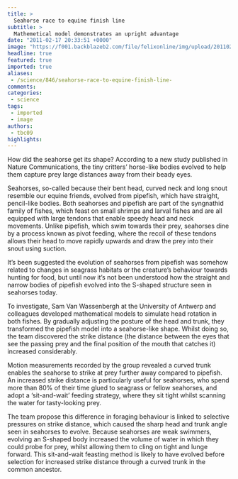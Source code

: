 ```yaml
---
title: >
  Seahorse race to equine finish line
subtitle: >
  Mathemetical model demonstrates an upright advantage
date: "2011-02-17 20:33:51 +0000"
image: "https://f001.backblazeb2.com/file/felixonline/img/upload/201102172031-dr910-seahorse.jpg"
headline: true
featured: true
imported: true
aliases:
 - /science/846/seahorse-race-to-equine-finish-line-
comments:
categories:
 - science
tags:
 - imported
 - image
authors:
 - tbc09
highlights:
---
```


How did the seahorse get its shape? According to a new study published in Nature Communications, the tiny critters’ horse-like bodies evolved to help them capture prey large distances away from their beady eyes.

Seahorses, so-called because their bent head, curved neck and long snout resemble our equine friends, evolved from pipefish, which have straight, pencil-like bodies. Both seahorses and pipefish are part of the syngnathid family of fishes, which feast on small shrimps and larval fishes and are all equipped with large tendons that enable speedy head and neck movements. Unlike pipefish, which swim towards their prey, seahorses dine by a process known as pivot feeding, where the recoil of these tendons allows their head to move rapidly upwards and draw the prey into their snout using suction.

It’s been suggested the evolution of seahorses from pipefish was somehow related to changes in seagrass habitats or the creature’s behaviour towards hunting for food, but until now it’s not been understood how the straight and narrow bodies of pipefish evolved into the S-shaped structure seen in seahorses today.

To investigate, Sam Van Wassenbergh at the University of Antwerp and colleagues developed mathematical models to simulate head rotation in both fishes. By gradually adjusting the posture of the head and trunk, they transformed the pipefish model into a seahorse-like shape. Whilst doing so, the team discovered the strike distance (the distance between the eyes that see the passing prey and the final position of the mouth that catches it) increased considerably.

Motion measurements recorded by the group revealed a curved trunk enables the seahorse to strike at prey further away compared to pipefish. An increased strike distance is particularly useful for seahorses, who spend more than 80% of their time glued to seagrass or fellow seahorses, and adopt a ‘sit-and-wait’ feeding strategy, where they sit tight whilst scanning the water for tasty-looking prey.

The team propose this difference in foraging behaviour is linked to selective pressures on strike distance, which caused the sharp head and trunk angle seen in seahorses to evolve. Because seahorses are weak swimmers, evolving an S-shaped body increased the volume of water in which they could probe for prey, whilst allowing them to cling on tight and lunge forward. This sit-and-wait feasting method is likely to have evolved before selection for increased strike distance through a curved trunk in the common ancestor.
